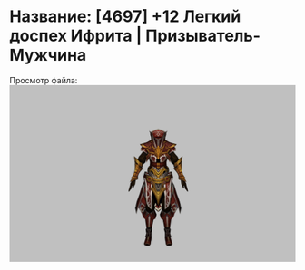 # Название: [4697] +12 Легкий доспех Ифрита | Призыватель-Мужчина

Просмотр файла:
![p080020.png](p080020.png)